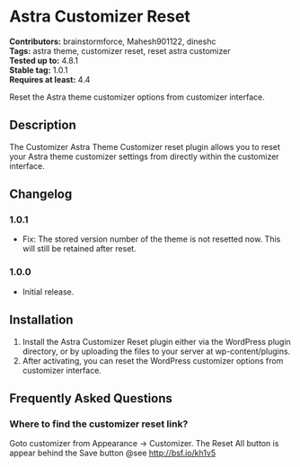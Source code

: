 # Astra Customizer Reset #
**Contributors:** brainstormforce, Mahesh901122, dineshc  
**Tags:** astra theme, customizer reset, reset astra customizer  
**Tested up to:** 4.8.1  
**Stable tag:** 1.0.1  
**Requires at least:** 4.4  

Reset the Astra theme customizer options from customizer interface.

## Description ##
The Customizer Astra Theme Customizer reset plugin allows you to reset your Astra theme customizer settings from directly within the customizer interface.

## Changelog ##

### 1.0.1 ###
* Fix: The stored version number of the theme is not resetted now. This will still be retained after reset.

### 1.0.0 ###
* Initial release.

## Installation ##

1. Install the Astra Customizer Reset plugin either via the WordPress plugin directory, or by uploading the files to your server at wp-content/plugins.
2. After activating, you can reset the WordPress customizer options from customizer interface.

## Frequently Asked Questions ##

### Where to find the customizer reset link? ###

Goto customizer from Appearance -> Customizer. The Reset All button is appear behind the Save button @see http://bsf.io/kh1v5